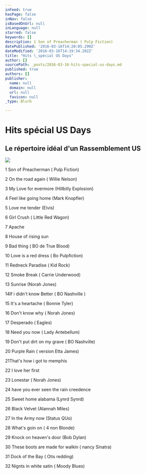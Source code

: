 ```yaml
---
inFeed: true
hasPage: false
inNav: false
isBasedOnUrl: null
inLanguage: null
starred: false
keywords: []
description: 1 Son of Preacherman ( Pulp Fiction)
datePublished: '2016-03-16T14:20:05.299Z'
dateModified: '2016-03-16T14:19:34.202Z'
title: "Hits \_spécial US Days"
author: []
sourcePath: _posts/2016-03-16-hits-special-us-days.md
published: true
authors: []
publisher:
  name: null
  domain: null
  url: null
  favicon: null
_type: Blurb

---
```

# Hits  spécial US Days

## Le répertoire idéal d'un Rassemblement US
![](https://s3-us-west-2.amazonaws.com/the-grid-img/p/c34e23b350ea1cf05d699a2863fbbb8120d9b752.jpg)

1 Son of Preacherman ( Pulp Fiction)

2 On the road again ( Willie Nelson)

3 My Love for evermore (Hillbilly Explosion)

4 Feel like going home (Mark Knopfler)

5 Love me tender (Elvis)

6 Girl Crush ( Little Red Wagon)

7 Apache

8 House of rising sun

9 Bad thing ( BO de True Blood)

10 Love is a red dress ( Bo Pulpfiction)

11 Redneck Paradise ( Kid Rock)

12 Smoke Break ( Carrie Underwood)

13 Sunrise (Norah Jones)

14If i didn't know Better ( BO Nashville )

15 It's a heartache ( Bonnie Tyler)

16 Don't know why ( Norah Jones)

17 Desperado ( Eagles)

18 Need you now ( Lady Antebellum)

19 Don't put dirt on my grave ( BO Nashville)

20 Purple Rain ( version Etta James)

21That's how i got to memphis

22 I love her first

23 Lonestar ( Norah Jones)

24 have you ever seen the rain creedence

25 Sweet home alabama (Lynrd Synrd)

26 Black Velvet (Alannah Miles)

27 In the Army now (Status QUo)

28 What's goin on ( 4 non Blonde)

29 Knock on heaven's door (Bob Dylan)

30 These boots are made for walkin ( nancy Sinatra)

31 Dock of the Bay ( Otis redding)

32 Nignts in white satin ( Moody Blues)